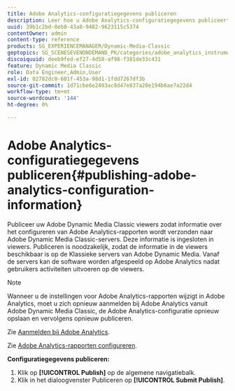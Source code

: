 ```yaml
---
title: Adobe Analytics-configuratiegegevens publiceren
description: Leer hoe u Adobe Analytics-configuratiegegevens publiceert.
uuid: 39b1c2bd-8eb8-43a8-9482-9623115c5374
contentOwner: admin
content-type: reference
products: SG_EXPERIENCEMANAGER/Dynamic-Media-Classic
geptopics: SG_SCENESEVENONDEMAND_PK/categories/adobe_analytics_instrumentation_kit
discoiquuid: deeb9fed-ef27-4d58-af98-f381de33c431
feature: Dynamic Media Classic
role: Data Engineer,Admin,User
exl-id: 02782dc0-601f-453a-98d1-1fdd7267df3b
source-git-commit: 1d71cbe6e2493ac8d47e837a20e194b6ae7a22d4
workflow-type: tm+mt
source-wordcount: '144'
ht-degree: 0%

---
```


# Adobe Analytics-configuratiegegevens publiceren{#publishing-adobe-analytics-configuration-information}

Publiceer uw Adobe Dynamic Media Classic viewers zodat informatie over het configureren van Adobe Analytics-rapporten wordt verzonden naar Adobe Dynamic Media Classic-servers. Deze informatie is ingesloten in viewers. Publiceren is noodzakelijk, zodat de informatie in de viewers beschikbaar is op de Klassieke servers van Adobe Dynamic Media. Vanaf de servers kan de software worden afgespeeld op Adobe Analytics nadat gebruikers activiteiten uitvoeren op de viewers.

>[!NOTE]
>
>Wanneer u de instellingen voor Adobe Analytics-rapporten wijzigt in Adobe Analytics, moet u zich opnieuw aanmelden bij Adobe Analytics vanuit Adobe Dynamic Media Classic, de Adobe Analytics-configuratie opnieuw opslaan en vervolgens opnieuw publiceren.

Zie [Aanmelden bij Adobe Analytics](log-analytics.md#log_in_to_adobe_analytics).

Zie [Adobe Analytics-rapporten configureren](configuring-analytics-reports.md#configuring_adobe_analytics_reports).

**Configuratiegegevens publiceren:**

1. Klik op **[!UICONTROL Publish]** op de algemene navigatiebalk.
1. Klik in het dialoogvenster Publiceren op **[!UICONTROL Submit Publish]**.
